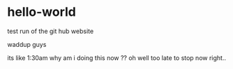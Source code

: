 # hello-world
test run of the git hub website

waddup guys

its like 1:30am why am i doing this now ??
oh well too late to stop now right..
